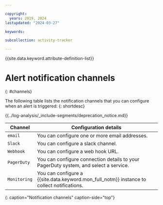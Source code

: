 ```yaml
---

copyright:
  years: 2019, 2024
lastupdated: "2024-03-27"

keywords:

subcollection: activity-tracker

---
```


{{site.data.keyword.attribute-definition-list}}

# Alert notification channels
{: #channels}

The following table lists the notification channels that you can configure when an alert is triggered:
{: shortdesc}

<!-- Common deprecation statement -->
{{../log-analysis/_include-segments/deprecation_notice.md}}


| Channel           | Configuration details |
|-------------------|-----------------------|
| `email`             | You can configure one or more email addresses.  |
| `Slack`             | You can configure a slack channel. |
| `Webhook`           | You can configure a web hook URL. |
| `PagerDuty`         | You can configure connection details to your PagerDuty system, and select a service.|
| `Monitoring`            | You can configure a {{site.data.keyword.mon_full_notm}} instance to collect notifications. |
{: caption="Notification channels" caption-side="top"}
